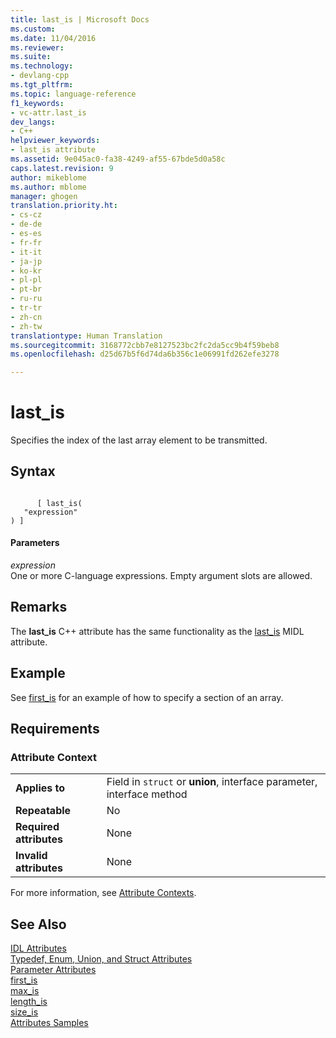 ```yaml
---
title: last_is | Microsoft Docs
ms.custom: 
ms.date: 11/04/2016
ms.reviewer: 
ms.suite: 
ms.technology:
- devlang-cpp
ms.tgt_pltfrm: 
ms.topic: language-reference
f1_keywords:
- vc-attr.last_is
dev_langs:
- C++
helpviewer_keywords:
- last_is attribute
ms.assetid: 9e045ac0-fa38-4249-af55-67bde5d0a58c
caps.latest.revision: 9
author: mikeblome
ms.author: mblome
manager: ghogen
translation.priority.ht:
- cs-cz
- de-de
- es-es
- fr-fr
- it-it
- ja-jp
- ko-kr
- pl-pl
- pt-br
- ru-ru
- tr-tr
- zh-cn
- zh-tw
translationtype: Human Translation
ms.sourcegitcommit: 3168772cbb7e8127523bc2fc2da5cc9b4f59beb8
ms.openlocfilehash: d25d67b5f6d74da6b356c1e06991fd262efe3278

---
```

# last_is
Specifies the index of the last array element to be transmitted.  
  
## Syntax  
  
```  
  
      [ last_is(  
   "expression"  
) ]  
```  
  
#### Parameters  
 *expression*  
 One or more C-language expressions. Empty argument slots are allowed.  
  
## Remarks  
 The **last_is** C++ attribute has the same functionality as the [last_is](http://msdn.microsoft.com/library/windows/desktop/aa367066) MIDL attribute.  
  
## Example  
 See [first_is](../windows/first-is.md) for an example of how to specify a section of an array.  
  
## Requirements  
  
### Attribute Context  
  
|||  
|-|-|  
|**Applies to**|Field in `struct` or **union**, interface parameter, interface method|  
|**Repeatable**|No|  
|**Required attributes**|None|  
|**Invalid attributes**|None|  
  
 For more information, see [Attribute Contexts](../windows/attribute-contexts.md).  
  
## See Also  
 [IDL Attributes](../windows/idl-attributes.md)   
 [Typedef, Enum, Union, and Struct Attributes](../windows/typedef-enum-union-and-struct-attributes.md)   
 [Parameter Attributes](../windows/parameter-attributes.md)   
 [first_is](../windows/first-is.md)   
 [max_is](../windows/max-is.md)   
 [length_is](../windows/length-is.md)   
 [size_is](../windows/size-is.md)   
 [Attributes Samples](http://msdn.microsoft.com/en-us/558ebdb2-082f-44dc-b442-d8d33bf7bdb8)


<!--HONumber=Jan17_HO1-->


